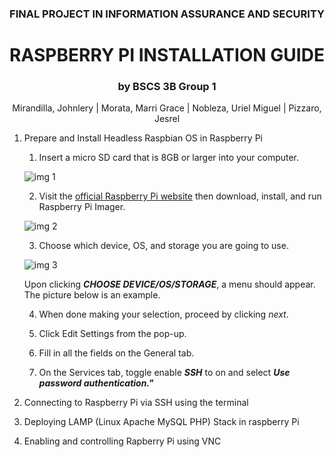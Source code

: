 <div align="center">

### FINAL PROJECT IN INFORMATION ASSURANCE AND SECURITY
# RASPBERRY PI INSTALLATION GUIDE
### by BSCS 3B Group 1
Mirandilla, Johnlery | Morata, Marri Grace | Nobleza, Uriel Miguel | Pizzaro, Jesrel

</div>

1. Prepare and Install Headless Raspbian OS in Raspberry Pi
   1. Insert a micro SD card that is 8GB or larger into your computer.

   ![img 1](images/img1)
   
   2. Visit the [official Raspberry Pi website](https://www.raspberrypi.com/software/) then download, install, and run Raspberry Pi Imager.

   ![img 2](images/img2)
   
   3. Choose which device, OS, and storage you are going to use.

   ![img 3](images/img3)

   Upon clicking **_CHOOSE DEVICE/OS/STORAGE_**, a menu should appear. The picture below is an example.

   4. When done making your selection, proceed by clicking _next_.

   5. Click Edit Settings from the pop-up.

   6. Fill in all the fields on the General tab.

   7. On the Services tab, toggle enable **_SSH_** to on and select **_Use password authentication."_**
   
   
2. Connecting to Raspberry Pi via SSH using the terminal
3. Deploying LAMP (Linux Apache MySQL PHP) Stack in raspberry Pi
4. Enabling and controlling Rapberry Pi using VNC


